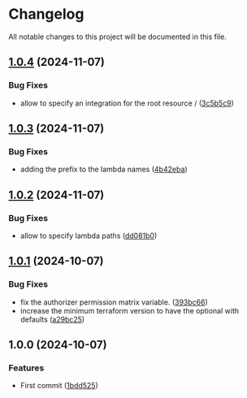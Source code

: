 # Changelog

All notable changes to this project will be documented in this file.

## [1.0.4](https://github.com/KevinDeNotariis/terraform-aws-rest-apigateway/compare/v1.0.3...v1.0.4) (2024-11-07)


### Bug Fixes

* allow to specify an integration for the root resource / ([3c5b5c9](https://github.com/KevinDeNotariis/terraform-aws-rest-apigateway/commit/3c5b5c9e31ca5716ad64e6db36122261ba7d02e5))

## [1.0.3](https://github.com/KevinDeNotariis/terraform-aws-rest-apigateway/compare/v1.0.2...v1.0.3) (2024-11-07)


### Bug Fixes

* adding the prefix to the lambda names ([4b42eba](https://github.com/KevinDeNotariis/terraform-aws-rest-apigateway/commit/4b42ebad339338ca5c7b37a848f582901e026d05))

## [1.0.2](https://github.com/KevinDeNotariis/terraform-aws-rest-apigateway/compare/v1.0.1...v1.0.2) (2024-11-07)


### Bug Fixes

* allow to specify lambda paths ([dd081b0](https://github.com/KevinDeNotariis/terraform-aws-rest-apigateway/commit/dd081b0e7e0a8e93c84effe2ab050a4e59b15611))

## [1.0.1](https://github.com/KevinDeNotariis/terraform-aws-rest-apigateway/compare/v1.0.0...v1.0.1) (2024-10-07)


### Bug Fixes

* fix the authorizer permission matrix variable. ([393bc66](https://github.com/KevinDeNotariis/terraform-aws-rest-apigateway/commit/393bc6656712316097dfcac325bb6e78d49e1c4e))
* increase the minimum terraform version to have the optional with defaults ([a29bc25](https://github.com/KevinDeNotariis/terraform-aws-rest-apigateway/commit/a29bc25c60ef8c0f4bc3265f8dea365be4c76760))

## 1.0.0 (2024-10-07)


### Features

* First commit ([1bdd525](https://github.com/KevinDeNotariis/terraform-aws-rest-apigateway/commit/1bdd52558a46a08edc4ae194705f414a3419118f))
